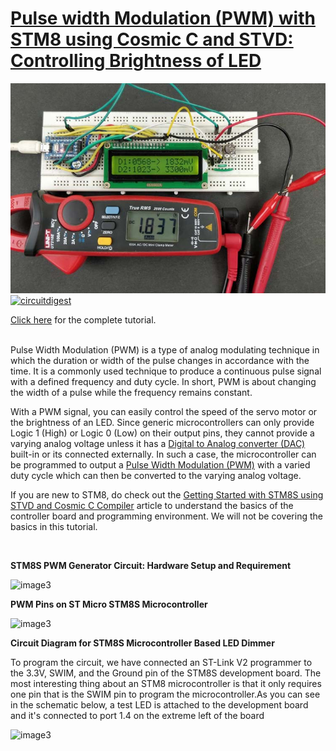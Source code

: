 # [Pulse width Modulation (PWM) with STM8 using Cosmic C and STVD: Controlling Brightness of LED](https://circuitdigest.com/microcontroller-projects/pulse-width-modulation-pwm-with-stm8-using-cosmic-c-and-stvd)

<img src="https://github.com/Circuit-Digest/STM8S103F3P6_Cosmic_C_Tutorial/blob/master/IMAGES/T5_ADC_on_STM8S_using_Cosmic_C_Compiler.jpg" alt="image3" title="image3">

<br>
<a href="https://circuitdigest.com/microcontroller-projects/pulse-width-modulation-pwm-with-stm8-using-cosmic-c-and-stvd"><img src="https://img.shields.io/static/v1?label=&labelColor=505050&message=PWM WITH STM8S USING COSMIC C COMPILER CIRCUIT DIGEST&color=%230076D6&style=social&logo=google-chrome&logoColor=%230076D6" alt="circuitdigest"/></a>
<br>

[Click here](https://circuitdigest.com/microcontroller-projects/pulse-width-modulation-pwm-with-stm8-using-cosmic-c-and-stvd) for the complete tutorial.

<br>
Pulse Width Modulation (PWM) is a type of analog modulating technique in which the duration or width of the pulse changes in accordance with the time. It is a commonly used technique to produce a continuous pulse signal with a defined frequency and duty cycle. In short, PWM is about changing the width of a pulse while the frequency remains constant.

With a PWM signal, you can easily control the speed of the servo motor or the brightness of an LED. Since generic microcontrollers can only provide Logic 1 (High) or Logic 0 (Low) on their output pins, they cannot provide a varying analog voltage unless it has a [Digital to Analog converter (DAC)](https://circuitdigest.com/tags/dac) built-in or its connected externally. In such a case, the microcontroller can be programmed to output a [Pulse Width Modulation (PWM)](https://circuitdigest.com/tags/pwm) with a varied duty cycle which can then be converted to the varying analog voltage.

If you are new to STM8, do check out the [Getting Started with STM8S using STVD and Cosmic C Compiler](https://circuitdigest.com/microcontroller-projects/getting-started-with-stm8s-using-stvd-and-cosmic-c-compiler) article to understand the basics of the controller board and programming environment. We will not be covering the basics in this tutorial.


<br>

**STM8S PWM Generator Circuit: Hardware Setup and Requirement**


<img src="https://circuitdigest.com/sites/default/files/circuitdiagram_mic/STM8S-Microcontroller-LED-Dimmer.png" alt="image3" title="image3">

<br>

**PWM Pins on ST Micro STM8S Microcontroller**


<img src="https://circuitdigest.com/sites/default/files/inlineimages/u3/STM8S-PWM-Generator-Circuit.jpg" alt="image3" title="image3">


**Circuit Diagram for STM8S Microcontroller Based LED Dimmer**

To program the circuit, we have connected an ST-Link V2 programmer to the 3.3V, SWIM, and the Ground pin of the STM8S development board. The most interesting thing about an STM8 microcontroller is that it only requires one pin that is the SWIM pin to program the microcontroller.As you can see in the schematic below, a test LED is attached to the development board and it's connected to port 1.4 on the extreme left of the board

<img src="https://circuitdigest.com/sites/default/files/inlineimages/u3/ST-Micro-STM8S-Microcontroller.jpg" alt="image3" title="image3">

